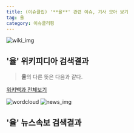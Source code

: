 ```yaml
---
title: (이슈클립) '**율**' 관련 이슈, 기사 모아 보기
tag: 율
category: 이슈클리핑
---
```

![wiki_img](https://user-images.githubusercontent.com/42597476/44503234-41136a80-a6d0-11e8-9071-6fc6418eafe4.png)
## **'**율**'** 위키피디아 검색결과
>**율**의 다른 뜻은 다음과 같다.

<a href="https://ko.wikipedia.org/wiki/율" target="_blank">위키백과 전체보기</a>

![wordcloud](https://s3.ap-northeast-2.amazonaws.com/lyrics101-wordcloud/2018-09-29-1538205946.png)
![news_img](https://user-images.githubusercontent.com/42597476/44507050-1206f400-a6e4-11e8-8d98-7ffbfebb353f.png)
## **'**율**'** 뉴스속보 검색결과


